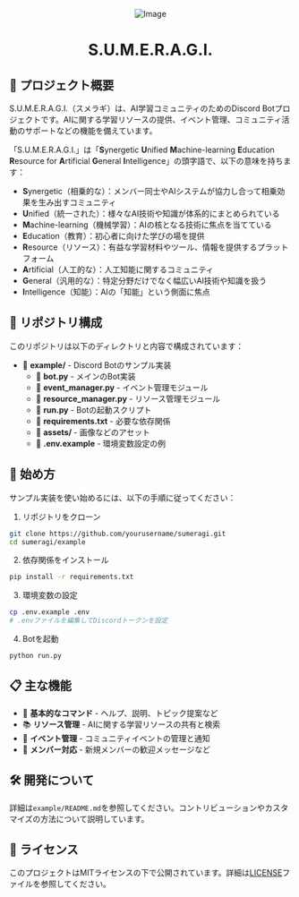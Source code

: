 
<div align="center">

![Image](https://github.com/user-attachments/assets/ba8d39fd-49e6-4d15-b739-75c97b62d4cc)

# S.U.M.E.R.A.G.I.

</div>

## 🌟 プロジェクト概要

S.U.M.E.R.A.G.I.（スメラギ）は、AI学習コミュニティのためのDiscord Botプロジェクトです。AIに関する学習リソースの提供、イベント管理、コミュニティ活動のサポートなどの機能を備えています。

「S.U.M.E.R.A.G.I.」は「**S**ynergetic **U**nified **M**achine-learning **E**ducation **R**esource for **A**rtificial **G**eneral **I**ntelligence」の頭字語で、以下の意味を持ちます：

- **S**ynergetic（相乗的な）：メンバー同士やAIシステムが協力し合って相乗効果を生み出すコミュニティ
- **U**nified（統一された）：様々なAI技術や知識が体系的にまとめられている
- **M**achine-learning（機械学習）：AIの核となる技術に焦点を当てている
- **E**ducation（教育）：初心者に向けた学びの場を提供
- **R**esource（リソース）：有益な学習材料やツール、情報を提供するプラットフォーム
- **A**rtificial（人工的な）：人工知能に関するコミュニティ
- **G**eneral（汎用的な）：特定分野だけでなく幅広いAI技術や知識を扱う
- **I**ntelligence（知能）：AIの「知能」という側面に焦点

## 📂 リポジトリ構成

このリポジトリは以下のディレクトリと内容で構成されています：

- 📁 **example/** - Discord Botのサンプル実装
  - 📄 **bot.py** - メインのBot実装
  - 📄 **event_manager.py** - イベント管理モジュール
  - 📄 **resource_manager.py** - リソース管理モジュール
  - 📄 **run.py** - Botの起動スクリプト
  - 📄 **requirements.txt** - 必要な依存関係
  - 📁 **assets/** - 画像などのアセット
  - 📄 **.env.example** - 環境変数設定の例

## 🚀 始め方

サンプル実装を使い始めるには、以下の手順に従ってください：

1. リポジトリをクローン
```bash
git clone https://github.com/yourusername/sumeragi.git
cd sumeragi/example
```

2. 依存関係をインストール
```bash
pip install -r requirements.txt
```

3. 環境変数の設定
```bash
cp .env.example .env
# .envファイルを編集してDiscordトークンを設定
```

4. Botを起動
```bash
python run.py
```

## 📋 主な機能

- 🤖 **基本的なコマンド** - ヘルプ、説明、トピック提案など
- 📚 **リソース管理** - AIに関する学習リソースの共有と検索
- 📅 **イベント管理** - コミュニティイベントの管理と通知
- 👋 **メンバー対応** - 新規メンバーの歓迎メッセージなど

## 🛠️ 開発について

詳細は`example/README.md`を参照してください。コントリビューションやカスタマイズの方法について説明しています。

## 📄 ライセンス

このプロジェクトはMITライセンスの下で公開されています。詳細は[LICENSE](./LICENSE)ファイルを参照してください。